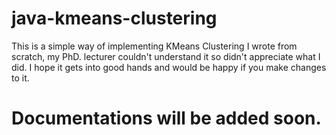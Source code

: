 # java-kmeans-clustering
This is a simple way of implementing KMeans Clustering I wrote from scratch, my PhD. lecturer couldn't understand it so didn't appreciate what I did. I hope it gets into good hands and would be happy if you make changes to it.

# Documentations will be added soon.

